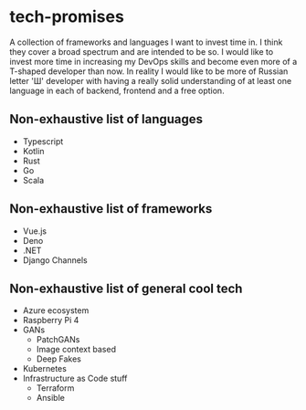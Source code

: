 # tech-promises
A collection of frameworks and languages I want to invest time in.
I think they cover a broad spectrum and are intended to be so.
I would like to invest more time in increasing my DevOps skills and become even more of a T-shaped developer than now.
In reality I would like to be more of Russian letter 'Ш' developer with having a really solid understanding of at least one language in each of backend, frontend and a free option.

## Non-exhaustive list of languages
  * Typescript
  * Kotlin
  * Rust
  * Go
  * Scala
## Non-exhaustive list of frameworks
  * Vue.js
  * Deno
  * .NET
  * Django Channels
## Non-exhaustive list of general cool tech
  * Azure ecosystem
  * Raspberry Pi 4
  * GANs
    * PatchGANs
    * Image context based
    * Deep Fakes
  * Kubernetes
  * Infrastructure as Code stuff
    * Terraform
    * Ansible 
  

